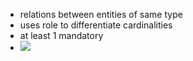 + relations between entities of same type
+ uses role to differentiate cardinalities
+ at least 1 mandatory
+ ![](../../../../z_images/Pasted%20image%2020220315123913.png)
